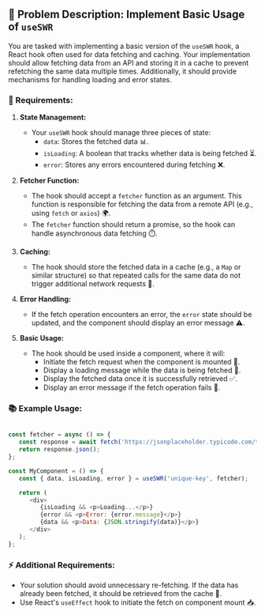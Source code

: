 

📝 Problem Description: Implement Basic Usage of `useSWR`
---------------------------------------------------------

You are tasked with implementing a basic version of the `useSWR` hook, a React hook often used for data fetching and caching. Your implementation should allow fetching data from an API and storing it in a cache to prevent refetching the same data multiple times. Additionally, it should provide mechanisms for handling loading and error states.

### 🎯 Requirements:

1.  **State Management:**

    -   Your `useSWR` hook should manage three pieces of state:
        -   `data`: Stores the fetched data 📊.
        -   `isLoading`: A boolean that tracks whether data is being fetched ⏳.
        -   `error`: Stores any errors encountered during fetching ❌.
2.  **Fetcher Function:**

    -   The hook should accept a `fetcher` function as an argument. This function is responsible for fetching the data from a remote API (e.g., using `fetch` or `axios`) 🌍.
    -   The `fetcher` function should return a promise, so the hook can handle asynchronous data fetching ⏱️.
3.  **Caching:**

    -   The hook should store the fetched data in a cache (e.g., a `Map` or similar structure) so that repeated calls for the same data do not trigger additional network requests 💾.
4.  **Error Handling:**

    -   If the fetch operation encounters an error, the `error` state should be updated, and the component should display an error message ⚠️.
5.  **Basic Usage:**

    -   The hook should be used inside a component, where it will:
        -   Initiate the fetch request when the component is mounted 🚀.
        -   Display a loading message while the data is being fetched 🔄.
        -   Display the fetched data once it is successfully retrieved ✅.
        -   Display an error message if the fetch operation fails 🚨.

### 📚 Example Usage:

```javascript

const fetcher = async () => {
   const response = await fetch('https://jsonplaceholder.typicode.com/todos/1');
   return response.json();
};

const MyComponent = () => {
   const { data, isLoading, error } = useSWR('unique-key', fetcher);

   return (
      <div>
         {isLoading && <p>Loading...</p>}
         {error && <p>Error: {error.message}</p>}
         {data && <p>Data: {JSON.stringify(data)}</p>}
      </div>
   );
};
```

### ⚡ Additional Requirements:

-   Your solution should avoid unnecessary re-fetching. If the data has already been fetched, it should be retrieved from the cache 🔄.
-   Use React's `useEffect` hook to initiate the fetch on component mount 📥.
